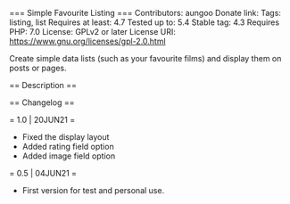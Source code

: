 === Simple Favourite Listing ===
Contributors: aungoo
Donate link:
Tags: listing, list
Requires at least: 4.7
Tested up to: 5.4
Stable tag: 4.3
Requires PHP: 7.0
License: GPLv2 or later
License URI: https://www.gnu.org/licenses/gpl-2.0.html

Create simple data lists (such as your favourite films) and display them on posts or pages.

== Description ==




== Changelog ==

= 1.0 | 20JUN21 =
* Fixed the display layout
* Added rating field option
* Added image field option

= 0.5 | 04JUN21 =
* First version for test and personal use.
